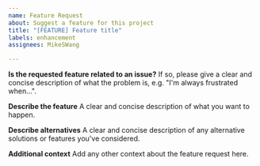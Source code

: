 ```yaml
---
name: Feature Request
about: Suggest a feature for this project
title: "[FEATURE] Feature title"
labels: enhancement
assignees: MikeSWang

---
```


**Is the requested feature related to an issue?**
If so, please give a clear and concise description of what the problem is, e.g. "I'm always frustrated when...".

**Describe the feature**
A clear and concise description of what you want to happen.

**Describe alternatives**
A clear and concise description of any alternative solutions or features you've considered.

**Additional context**
Add any other context about the feature request here.
